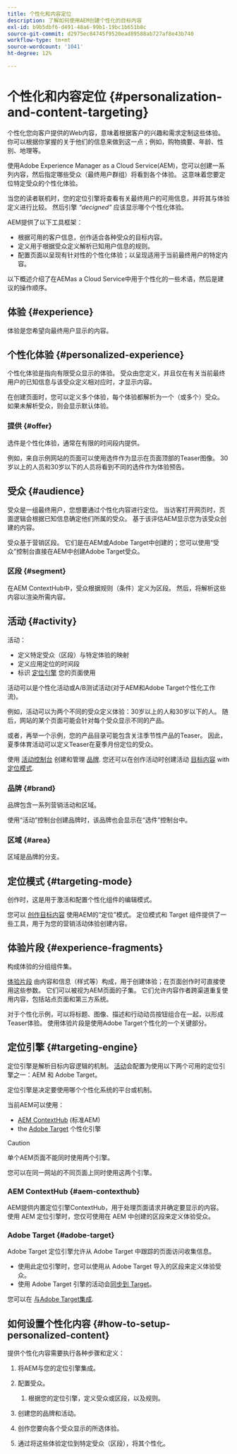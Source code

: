 ```yaml
---
title: 个性化和内容定位
description: 了解如何使用AEM创建个性化的目标内容
exl-id: b9b5dbf6-d491-48a6-99b1-19bc1b651b8c
source-git-commit: d2975ec84745f9520ead89588ab727af8e43b740
workflow-type: tm+mt
source-wordcount: '1041'
ht-degree: 12%

---
```



# 个性化和内容定位 {#personalization-and-content-targeting}

个性化您向客户提供的Web内容，意味着根据客户的兴趣和需求定制这些体验。 你可以根据你掌握的关于他们的信息来做到这一点；例如，购物摘要、年龄、性别、地理等。

使用Adobe Experience Manager as a Cloud Service(AEM)，您可以创建一系列内容，然后指定哪些受众（最终用户群组）将看到各个体验。 这意味着您要定位特定受众的个性化体验。

当您的读者联机时，您的定位引擎将查看有关最终用户的可用信息，并将其与体验定义进行比较。 然后引擎 *&quot;decigned&quot;* 应该显示哪个个性化体验。

AEM提供了以下工具框架：

* 根据可用的客户信息，创作适合各种受众的目标内容。
* 定义用于根据受众定义解析已知用户信息的规则。
* 配置页面以呈现有针对性的个性化体验；以呈现适用于当前最终用户的特定内容。

以下概述介绍了在AEMas a Cloud Service中用于个性化的一些术语，然后是建议的操作顺序。

## 体验 {#experience}

体验是您希望向最终用户显示的内容。

## 个性化体验 {#personalized-experience}

个性化体验是指向有限受众显示的体验。 受众由您定义，并且仅在有关当前最终用户的已知信息与该受众定义相对应时，才显示内容。

在创建页面时，您可以定义多个体验，每个体验都解析为一个（或多个）受众。 如果未解析受众，则会显示默认体验。

### 提供 {#offer}

选件是个性化体验，通常在有限的时间段内提供。

例如，来自示例网站的页面可以使用选件作为显示在页面顶部的Teaser图像。 30岁以上的人员和30岁以下的人员将看到不同的选件作为体验预告。

## 受众 {#audience}

受众是一组最终用户，您想要通过个性化内容进行定位。 当访客打开网页时，页面逻辑会根据已知信息确定他们所属的受众。 基于该评估AEM显示您为该受众创建的内容。

受众基于营销区段。 它们是在AEM或Adobe Target中创建的；您可以使用“受众”控制台直接在AEM中创建Adobe Target受众。

### 区段 {#segment}

在AEM ContextHub中，受众根据规则（条件）定义为区段。 然后，将解析这些内容以渲染所需内容。

## 活动 {#activity}

活动：

* 定义特定受众（区段）与特定体验的映射
* 定义应用定位的时间段
* 标识 [定位引擎](#targeting-engine) 您的页面使用

活动可以是个性化活动或A/B测试活动(对于AEM和Adobe Target个性化工作流)。

例如，活动可以为两个不同的受众定义体验：30岁以上的人和30岁以下的人。 随后，网站的某个页面可能会针对每个受众显示不同的产品。

或者，再举一个示例，您的产品目录可能包含关注季节性产品的Teaser。 因此，夏季体育活动可以定义Teaser在夏季月份定位的受众。

使用 [活动控制台](/help/sites-cloud/authoring/personalization/activities.md) 创建和管理 [品牌](#brand). 您还可以在创作活动时创建活动 [目标内容](/help/sites-cloud/authoring/personalization/targeted-content.md) with [定位模式](/help/sites-cloud/authoring/personalization/targeted-content.md#adding-and-removing-experiences-using-targeting-mode).

### 品牌 {#brand}

品牌包含一系列营销活动和区域。

使用“活动”控制台创建品牌时，该品牌也会显示在“选件”控制台中。

### 区域 {#area}

区域是品牌的分支。

## 定位模式 {#targeting-mode}

创作时，这是用于激活和配置个性化组件的编辑模式。

您可以 [创作目标内容](/help/sites-cloud/authoring/personalization/targeted-content.md) 使用AEM的“定位”模式。 定位模式和 Target 组件提供了一些工具，用于为您的营销活动体验创建内容。

## 体验片段 {#experience-fragments}

构成体验的分组组件集。

[体验片段](/help/sites-cloud/authoring/fundamentals/experience-fragments.md#personalization-experience-fragment) 由内容和信息（样式等）构成，用于创建体验；在页面创作时可直接使用这些参数。 它们可以被视为AEM页面的子集。 它们允许内容作者跨渠道重复使用内容，包括站点页面和第三方系统。

对于个性化示例，可以将标题、图像、描述和行动动员按钮组合在一起，以形成Teaser体验。 使用体验片段是使用Adobe Target个性化的一个关键部分。

## 定位引擎 {#targeting-engine}

定位引擎是解析目标内容逻辑的机制。 [活动](/help/sites-cloud/authoring/personalization/activities.md)会配置为使用以下两个可用的定位引擎之一：AEM 和 Adobe Target。

定位引擎是决定要使用哪个个性化系统的平台或机制。

当前AEM可以使用：

* [AEM ContextHub](#aem-contexthub) (标准AEM)
* the [Adobe Target](#adobe-target) 个性化引擎

>[!CAUTION]
>
>单个AEM页面不能同时使用两个引擎。
>
>您可以在同一网站的不同页面上同时使用这两个引擎。

### AEM ContextHub {#aem-contexthub}

AEM提供内置定位引擎ContextHub，用于处理页面请求并确定要显示的内容。 使用 AEM 定位引擎时，您仅可使用在 AEM 中创建的区段来定义体验受众。

### Adobe Target {#adobe-target}

Adobe Target 定位引擎允许从 Adobe Target 中跟踪的页面访问收集信息。

* 使用此定位引擎时，您可以使用从 Adobe Target 导入的区段来定义体验受众。
* 使用 Adobe Target 引擎的活动会[同步到 Target](/help/sites-cloud/authoring/personalization/activities.md#synchronizing-activities-with-adobe-target)。

您可以在 [与Adobe Target集成](/help/sites-cloud/integrating/integration-adobe-target-ims.md).

## 如何设置个性化内容 {#how-to-setup-personalized-content}

提供个性化内容需要执行各种步骤和定义：

1. 将AEM与您的定位引擎集成。

1. 配置受众。

   1. 根据您的定位引擎，定义受众或区段，以及规则。

1. 创建您的品牌和活动。

1. 创作您要向各个受众显示的所选体验。

1. 通过将这些体验定位到特定受众（区段），将其个性化。